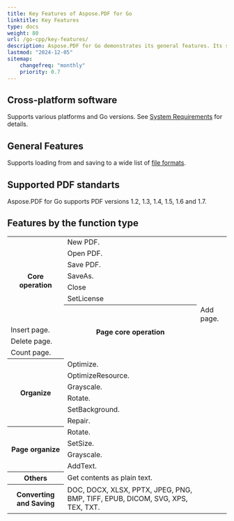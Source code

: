 ```yaml
---
title: Key Features of Aspose.PDF for Go
linktitle: Key Features
type: docs
weight: 80
url: /go-cpp/key-features/
description: Aspose.PDF for Go demonstrates its general features. Its shows the supported PDF versions, and all the manipulations we can do with PDF.
lastmod: "2024-12-05"
sitemap:
    changefreq: "monthly"
    priority: 0.7
---
```


## Cross-platform software

Supports various platforms and Go versions. See [System Requirements](/pdf/go-cpp/system-requirements/) for details.

## General Features

Supports loading from and saving to a wide list of [file formats](/pdf/go-cpp/supported-file-formats/).

## Supported PDF standarts

Aspose.PDF for Go supports PDF versions 1.2, 1.3, 1.4, 1.5, 1.6 and 1.7.

## Features by the function type

<table class="table table-bordered">
  <tbody>
    <tr>
      <th scope="col" rowspan="7">
        Core operation
      </th>
      <td>
        New PDF.
      </td>
    </tr>
    <tr>
      <td>
        Open PDF.
      </td>
    </tr>
    <tr>
      <td>
        Save PDF.
      </td>
    </tr>
    <tr>
      <td>
        SaveAs.
      </td>
    </tr>
    <tr>
      <td>
        Close
      </td>
    </tr>
    <tr>
      <td>
        SetLicense
      </td>
    </tr>
    <tr>
      <th scope="col" rowspan="4">
        Page core operation
      </th>
     <td>
        Add page.
      </td>
    </tr>
    <tr>
      <td>
        Insert page.
      </td>
    </tr>
    <tr>
      <td>
        Delete page.
      </td>
    </tr>
    <tr>
      <td>
        Count page.
      </td>
    </tr>
    <tr>
      <th scope="col" rowspan="6">
        Organize
      </th>
      <td>
        Optimize.
      </td>
    </tr>
    <tr>
      <td>
        OptimizeResource.
      </td>
    </tr>
    <tr>
      <td>
        Grayscale.
      </td>
    </tr>
    <tr>
      <td>
        Rotate.
      </td>
    </tr>
    <tr>
      <td>
        SetBackground.
      </td>
    </tr>
    <tr>
      <td>
        Repair.
      </td>
    </tr>
    <tr>
      <th scope="col" rowspan="4">
        Page organize
      </th>
      <td>
        Rotate.
      </td>
    </tr>
    <tr>
      <td>
        SetSize.
      </td>
    </tr>
    <tr>
      <td>
        Grayscale.
      </td>
    </tr>
    <tr>
      <td>
        AddText.
      </td>
    </tr>
    <tr>
      <th scope="col" rowspan="1">
        Others
      </th>
      <td>
        Get contents as plain text.
      </td>
    </tr>
    <tr>
      <th scope="col" rowspan="1">
        Converting and Saving
      </th>
      <td>
        DOC, DOCX, XLSX, PPTX, JPEG, PNG, BMP, TIFF, EPUB, DICOM, SVG, XPS, TEX, TXT.
      </td>
    </tr>
  </tbody>
</table>

